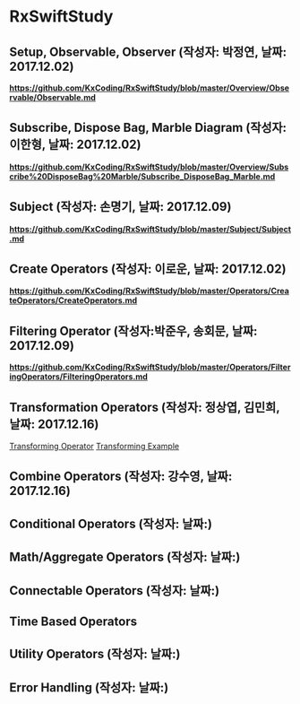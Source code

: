 # RxSwiftStudy

## Setup, Observable, Observer (작성자: 박정연, 날짜: 2017.12.02)
**https://github.com/KxCoding/RxSwiftStudy/blob/master/Overview/Observable/Observable.md**

## Subscribe, Dispose Bag, Marble Diagram (작성자: 이한형, 날짜: 2017.12.02)
**https://github.com/KxCoding/RxSwiftStudy/blob/master/Overview/Subscribe%20DisposeBag%20Marble/Subscribe_DisposeBag_Marble.md**

## Subject (작성자: 손명기, 날짜: 2017.12.09)
**https://github.com/KxCoding/RxSwiftStudy/blob/master/Subject/Subject.md**

## Create Operators (작성자: 이로운, 날짜: 2017.12.02)
**https://github.com/KxCoding/RxSwiftStudy/blob/master/Operators/CreateOperators/CreateOperators.md**

## Filtering Operator (작성자:박준우, 송회문, 날짜: 2017.12.09)
**https://github.com/KxCoding/RxSwiftStudy/blob/master/Operators/FilteringOperators/FilteringOperators.md**

## Transformation Operators (작성자: 정상엽, 김민희, 날짜: 2017.12.16)
[Transforming Operator](https://github.com/KxCoding/RxSwiftStudy/blob/master/Operators/TransformingOperator/TransformingOperator.md)
[Transforming Example](https://github.com/KxCoding/RxSwiftStudy/blob/master/Operators/TransformingOperator/Example.md)

## Combine Operators (작성자: 강수영, 날짜: 2017.12.16)

## Conditional Operators (작성자: 날짜:)

## Math/Aggregate Operators (작성자: 날짜:)

## Connectable Operators (작성자: 날짜:)

## Time Based Operators

## Utility Operators (작성자: 날짜:)

## Error Handling (작성자: 날짜:)
